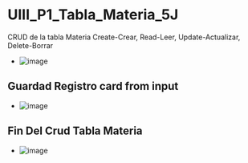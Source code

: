 # UIII_P1_Tabla_Materia_5J
CRUD de la tabla Materia Create-Crear, Read-Leer, Update-Actualizar, Delete-Borrar
- ![image](https://github.com/user-attachments/assets/10bfb1a6-db95-4b01-afe1-783c24c71222)

## Guardad Registro card from input
- ![image](https://github.com/user-attachments/assets/28d52dab-adc0-4901-a81b-3fbdaf7d71ad)

## Fin Del Crud Tabla Materia
- ![image](https://github.com/user-attachments/assets/8f424472-44b4-4bc6-a723-b7f26ab87dac)
